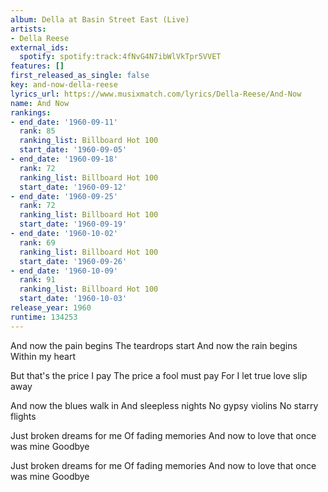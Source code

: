 ```yaml
---
album: Della at Basin Street East (Live)
artists:
- Della Reese
external_ids:
  spotify: spotify:track:4fNvG4N7ibWlVkTpr5VVET
features: []
first_released_as_single: false
key: and-now-della-reese
lyrics_url: https://www.musixmatch.com/lyrics/Della-Reese/And-Now
name: And Now
rankings:
- end_date: '1960-09-11'
  rank: 85
  ranking_list: Billboard Hot 100
  start_date: '1960-09-05'
- end_date: '1960-09-18'
  rank: 72
  ranking_list: Billboard Hot 100
  start_date: '1960-09-12'
- end_date: '1960-09-25'
  rank: 72
  ranking_list: Billboard Hot 100
  start_date: '1960-09-19'
- end_date: '1960-10-02'
  rank: 69
  ranking_list: Billboard Hot 100
  start_date: '1960-09-26'
- end_date: '1960-10-09'
  rank: 91
  ranking_list: Billboard Hot 100
  start_date: '1960-10-03'
release_year: 1960
runtime: 134253
---
```

And now the pain begins
The teardrops start
And now the rain begins
Within my heart

But that's the price I pay
The price a fool must pay
For I let true love slip away

And now the blues walk in
And sleepless nights
No gypsy violins
No starry flights

Just broken dreams for me
Of fading memories
And now to love that once was mine
Goodbye

Just broken dreams for me
Of fading memories
And now to love that once was mine
Goodbye
